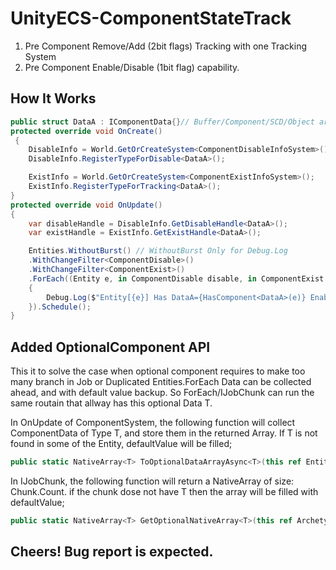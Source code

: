 # UnityECS-ComponentStateTrack

1. Pre Component Remove/Add (2bit flags) Tracking with one Tracking System
2. Pre Component Enable/Disable (1bit flag) capability.

## How It Works

``` csharp
public struct DataA : IComponentData{}// Buffer/Component/SCD/Object are all supported
protected override void OnCreate()
 {
    DisableInfo = World.GetOrCreateSystem<ComponentDisableInfoSystem>();
    DisableInfo.RegisterTypeForDisable<DataA>();

    ExistInfo = World.GetOrCreateSystem<ComponentExistInfoSystem>();
    ExistInfo.RegisterTypeForTracking<DataA>();
}
protected override void OnUpdate()
{
    var disableHandle = DisableInfo.GetDisableHandle<DataA>();
    var existHandle = ExistInfo.GetExistHandle<DataA>();

    Entities.WithoutBurst() // WithoutBurst Only for Debug.Log
    .WithChangeFilter<ComponentDisable>()
    .WithChangeFilter<ComponentExist>()
    .ForEach((Entity e, in ComponentDisable disable, in ComponentExist exist) =>
    {
        Debug.Log($"Entity[{e}] Has DataA={HasComponent<DataA>(e)} Enabled={disable.GetEnabled(disableHandle)}, Exist={exist.GetTrackState(existHandle)}");
    }).Schedule();
}
```

## Added OptionalComponent API

This it to solve the case when optional component requires to make too many branch in Job or Duplicated Entities.ForEach
Data can be collected ahead, and with default value backup. So ForEach/IJobChunk can run the same routain that allway has this optional Data T.

In OnUpdate of ComponentSystem, the following function will collect ComponentData of Type T, and store them in the returned Array. If T is not found in some of the Entity, defaultValue will be filled;

``` csharp
public static NativeArray<T> ToOptionalDataArrayAsync<T>(this ref EntityQuery query, SystemBase system, Allocator allocator, ref JobHandle dependency, T defaultValue = default)
```

In IJobChunk, the following function will return a NativeArray of size: Chunk.Count. if the chunk dose not have T then the array will be filled with defaultValue;

``` csharp
public static NativeArray<T> GetOptionalNativeArray<T>(this ref ArchetypeChunk chunk, ComponentTypeHandle<T> typeHandle, int firstEntityIndex, T defaultValue);
```

## Cheers! Bug report is expected.